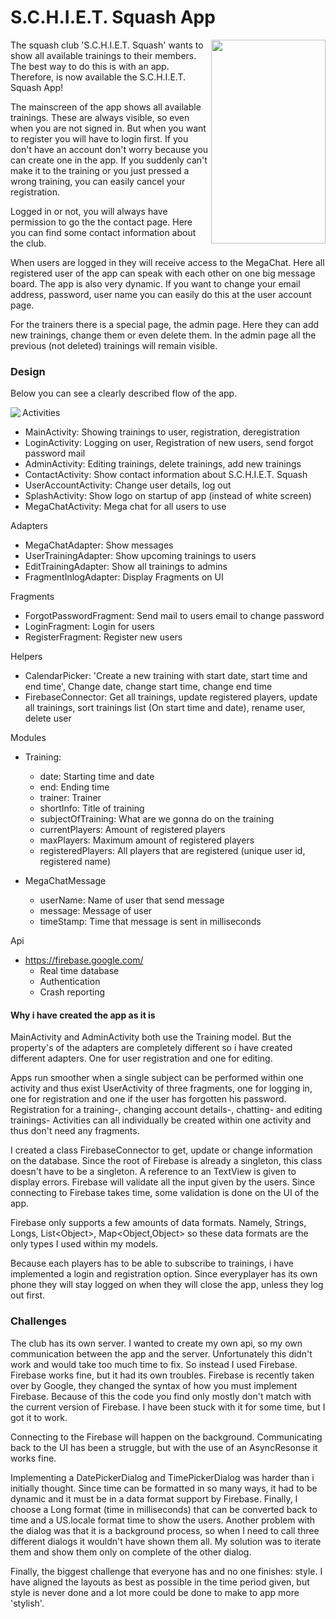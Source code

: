 # S.C.H.I.E.T. Squash App
<img src="https://github.com/stephankok/progproject/blob/master/doc/final%20images/main.png" align="right" height="326" width="183" >

The squash club 'S.C.H.I.E.T. Squash' wants to show all available trainings to their members. The best way to do this is with an app. Therefore, is now available the S.C.H.I.E.T. Squash App!

The mainscreen of the app shows all available trainings. These are always visible, so even when you are not signed in. But when you want to register you will have to login first. If you don't have an account don't worry because you can create one in the app. If you suddenly can't make it to the training or you just pressed a wrong training, you can easily cancel your registration.

Logged in or not, you will always have permission to go the the contact page. Here you can find some contact information about the club.

When users are logged in they will receive access to the MegaChat. Here all registered user of the app can speak with each other on one big message board. The app is also very dynamic. If you want to change your email address, password, user name you can easily do this at the user account page.

For the trainers there is a special page, the admin page. Here they can add new trainings, change them or even delete them. In the admin page all the previous (not deleted) trainings will remain visible.

### Design
Below you can see a clearly described flow of the app.

<img src="https://github.com/stephankok/progproject/blob/master/doc/final%20images/flow_chart.png" align="left" >

Activities
- MainActivity: Showing trainings to user, registration, deregistration
- LoginActivity: Logging on user, Registration of new users, send forgot password mail
- AdminActivity: Editing trainings, delete trainings, add new trainings
- ContactActivity: Show contact information about S.C.H.I.E.T. Squash
- UserAccountActivity: Change user details, log out
- SplashActivity: Show logo on startup of app (instead of white screen)
- MegaChatActivity: Mega chat for all users to use

Adapters
- MegaChatAdapter: Show messages
- UserTrainingAdapter: Show upcoming trainings to users
- EditTrainingAdapter: Show all trainings to admins
- FragmentInlogAdapter: Display Fragments on UI

Fragments
- ForgotPasswordFragment: Send mail to users email to change password
- LoginFragment: Login for users
- RegisterFragment: Register new users

Helpers
- CalendarPicker: 'Create a new training with start date, start time and end time', Change date, change start time, change end time
- FirebaseConnector: Get all trainings, update registered players, update all trainings, sort trainings list (On start time and date), rename user, delete user 

Modules
- Training:
  - date: Starting time and date
  - end: Ending time
  - trainer: Trainer
  - shortInfo: Title of training
  - subjectOfTraining: What are we gonna do on the training
  - currentPlayers: Amount of registered players
  - maxPlayers: Maximum amount of registered players
  - registeredPlayers: All players that are registered (unique user id, registered name)
  
- MegaChatMessage
  - userName: Name of user that send message
  - message: Message of user
  - timeStamp: Time that message is sent in milliseconds

Api
- https://firebase.google.com/
  - Real time database
  - Authentication
  - Crash reporting

#### Why i have created the app as it is
MainActivity and AdminActivity both use the Training model. But the property's of the adapters are completely different so i have created different adapters. One for user registration and one for editing.

Apps run smoother when a single subject can be performed within one activity and thus exist UserActivity of three fragments, one for logging in, one for registration and one if the user has forgotten his password. Registration for a training-, changing account details-, chatting- and editing trainings- Activities can all individually be created within one activity and thus don't need any fragments.

I created a class FirebaseConnector to get, update or change information on the database. Since the root of Firebase is already a singleton, this class doesn't have to be a singleton. A reference to an TextView is given to display errors. Firebase will validate all the input given by the users. Since connecting to Firebase takes time, some validation is done on the UI of the app.

Firebase only supports a few amounts of data formats. Namely, Strings, Longs, List<Object&gt;, Map<Object,Object&gt; so these data formats are the only types I used within my models.

Because each players has to be able to subscribe to trainings, i have implemented a login and registration option. Since everyplayer has its own phone they will stay logged on when they will close the app, unless they log out first.

### Challenges
The club has its own server. I wanted to create my own api, so my own communication between the app and the server. Unfortunately this didn't work and would take too much time to fix. So instead I used Firebase. Firebase works fine, but it had its own troubles. Firebase is recently taken over by Google, they changed the syntax of how you must implement Firebase. Because of this the code you find only mostly don't match with the current version of Firebase. I have been stuck with it for some time, but I got it to work.

Connecting to the Firebase will happen on the background. Communicating back to the UI has been a struggle, but with the use of an AsyncResonse it works fine.

Implementing a DatePickerDialog and TimePickerDialog was harder than i initially thought. Since time can be formatted in so many ways, it had to be dynamic and it must be in a data format support by Firebase. Finally, I choose a Long format (time in milliseconds) that can be converted back to time and a US.locale format time to show the users. Another problem with the dialog was that it is a background process, so when I need to call three different dialogs it wouldn't have shown them all. My solution was to iterate them and show them only on complete of the other dialog.

Finally, the biggest challenge that everyone has and no one finishes: style. I have aligned the layouts as best as possible in the time period given, but style is never done and a lot more could be done to make to app more 'stylish'.
